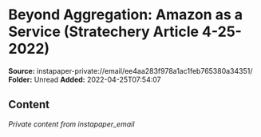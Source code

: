 # Beyond Aggregation: Amazon as a Service (Stratechery Article 4-25-2022)

**Source:** instapaper-private://email/ee4aa283f978a1ac1feb765380a34351/
**Folder:** Unread
**Added:** 2022-04-25T07:54:07




## Content
*Private content from instapaper_email*
